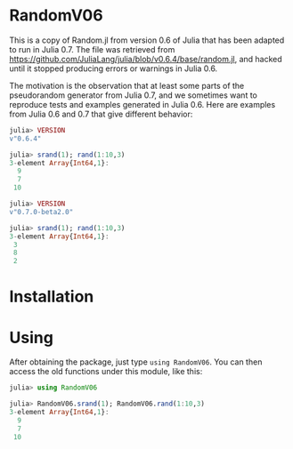 # RandomV06

This is a copy of Random.jl from version 0.6 of Julia that has been adapted to run in Julia 0.7.  The file was retrieved from https://github.com/JuliaLang/julia/blob/v0.6.4/base/random.jl, and hacked until it stopped producing errors or warnings in Julia 0.6.

The motivation is the observation that at least some parts of the pseudorandom generator from Julia 0.7, and we sometimes want to reproduce tests and examples generated in Julia 0.6.  Here are examples from Julia 0.6 and 0.7 that give different behavior:

~~~julia
julia> VERSION
v"0.6.4"

julia> srand(1); rand(1:10,3)
3-element Array{Int64,1}:
  9
  7
 10
~~~

~~~julia
julia> VERSION
v"0.7.0-beta2.0"

julia> srand(1); rand(1:10,3)
3-element Array{Int64,1}:
 3
 8
 2
~~~

# Installation

# Using

After obtaining the package, just type `using RandomV06`.  You can then access the old functions under this module, like this:

~~~julia
julia> using RandomV06

julia> RandomV06.srand(1); RandomV06.rand(1:10,3)
3-element Array{Int64,1}:
  9
  7
 10
~~~

